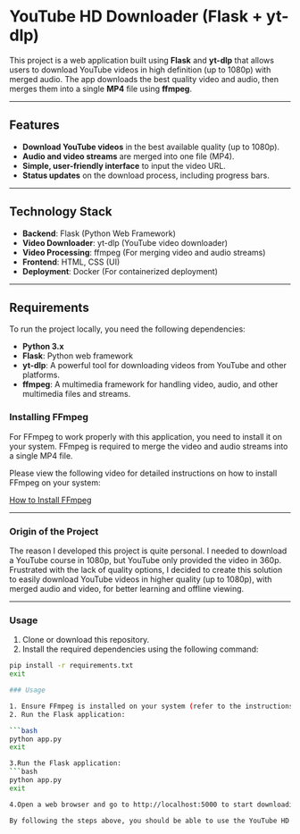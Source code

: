 # YouTube HD Downloader (Flask + yt-dlp)

This project is a web application built using **Flask** and **yt-dlp** that allows users to download YouTube videos in high definition (up to 1080p) with merged audio. The app downloads the best quality video and audio, then merges them into a single **MP4** file using **ffmpeg**.

---

## Features

- **Download YouTube videos** in the best available quality (up to 1080p).
- **Audio and video streams** are merged into one file (MP4).
- **Simple, user-friendly interface** to input the video URL.
- **Status updates** on the download process, including progress bars.

---

## Technology Stack

- **Backend**: Flask (Python Web Framework)
- **Video Downloader**: yt-dlp (YouTube video downloader)
- **Video Processing**: ffmpeg (For merging video and audio streams)
- **Frontend**: HTML, CSS (UI)
- **Deployment**: Docker (For containerized deployment)

---

## Requirements

To run the project locally, you need the following dependencies:

- **Python 3.x**
- **Flask**: Python web framework
- **yt-dlp**: A powerful tool for downloading videos from YouTube and other platforms.
- **ffmpeg**: A multimedia framework for handling video, audio, and other multimedia files and streams.

### Installing FFmpeg

For FFmpeg to work properly with this application, you need to install it on your system. FFmpeg is required to merge the video and audio streams into a single MP4 file.

Please view the following video for detailed instructions on how to install FFmpeg on your system:

[How to Install FFmpeg](https://www.youtube.com/watch?v=JR36oH35Fgg)

---

### Origin of the Project

The reason I developed this project is quite personal. I needed to download a YouTube course in 1080p, but YouTube only provided the video in 360p. Frustrated with the lack of quality options, I decided to create this solution to easily download YouTube videos in higher quality (up to 1080p), with merged audio and video, for better learning and offline viewing.

---

### Usage

1. Clone or download this repository.
2. Install the required dependencies using the following command:

```bash
pip install -r requirements.txt
exit

### Usage

1. Ensure FFmpeg is installed on your system (refer to the instructions above).
2. Run the Flask application:

```bash
python app.py
exit

3.Run the Flask application:
```bash
python app.py
exit

4.Open a web browser and go to http://localhost:5000 to start downloading YouTube videos.

By following the steps above, you should be able to use the YouTube HD Downloader application seamlessly.
